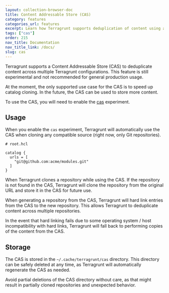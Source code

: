```yaml
---
layout: collection-browser-doc
title: Content Addressable Store (CAS)
category: features
categories_url: features
excerpt: Learn how Terragrunt supports deduplication of content using a Content Addressable Store (CAS).
tags: ["cas"]
order: 215
nav_title: Documentation
nav_title_link: /docs/
slug: cas
---
```


Terragrunt supports a Content Addressable Store (CAS) to deduplicate content across multiple Terragrunt configurations. This feature is still experimental and not recommended for general production usage.

At the moment, the only supported use case for the CAS is to speed up catalog cloning. In the future, the CAS can be used to store more content.

To use the CAS, you will need to enable the [cas](/docs/reference/experiments/#cas) experiment.

## Usage

When you enable the `cas` experiment, Terragrunt will automatically use the CAS when cloning any compatible source (right now, only Git repositories).

```hcl
# root.hcl

catalog {
  urls = [
    "git@github.com:acme/modules.git"
  ]
}
```

When Terragrunt clones a repository while using the CAS. If the repository is not found in the CAS, Terragrunt will clone the repository from the original URL and store it in the CAS for future use.

When generating a repository from the CAS, Terragrunt will hard link entries from the CAS to the new repository. This allows Terragrunt to deduplicate content across multiple repositories.

In the event that hard linking fails due to some operating system / host incompatibility with hard links, Terragrunt will fall back to performing copies of the content from the CAS.

## Storage

The CAS is stored in the `~/.cache/terragrunt/cas` directory. This directory can be safely deleted at any time, as Terragrunt will automatically regenerate the CAS as needed.

Avoid partial deletions of the CAS directory without care, as that might result in partially cloned repositories and unexpected behavior.
